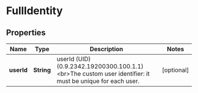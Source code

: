 
# FullIdentity

## Properties
Name | Type | Description | Notes
------------ | ------------- | ------------- | -------------
**userId** | **String** | userId (UID) (0.9.2342.19200300.100.1.1) &lt;br&gt;The custom user identifier: it must be unique for each user.  |  [optional]



